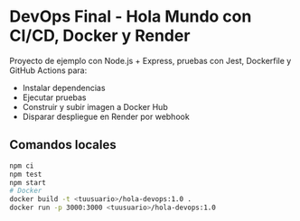 # DevOps Final - Hola Mundo con CI/CD, Docker y Render

Proyecto de ejemplo con Node.js + Express, pruebas con Jest, Dockerfile y GitHub Actions para:
- Instalar dependencias
- Ejecutar pruebas
- Construir y subir imagen a Docker Hub
- Disparar despliegue en Render por webhook

## Comandos locales
```bash
npm ci
npm test
npm start
# Docker
docker build -t <tuusuario>/hola-devops:1.0 .
docker run -p 3000:3000 <tuusuario>/hola-devops:1.0
```
